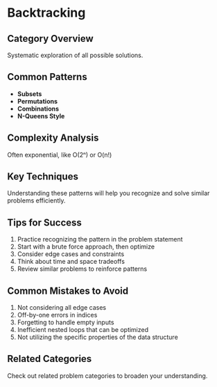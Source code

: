 # Backtracking

## Category Overview

Systematic exploration of all possible solutions.

## Common Patterns

- **Subsets**
- **Permutations**
- **Combinations**
- **N-Queens Style**

## Complexity Analysis

Often exponential, like O(2ⁿ) or O(n!)

## Key Techniques

Understanding these patterns will help you recognize and solve similar problems efficiently.

## Tips for Success

1. Practice recognizing the pattern in the problem statement
2. Start with a brute force approach, then optimize
3. Consider edge cases and constraints
4. Think about time and space tradeoffs
5. Review similar problems to reinforce patterns

## Common Mistakes to Avoid

1. Not considering all edge cases
2. Off-by-one errors in indices
3. Forgetting to handle empty inputs
4. Inefficient nested loops that can be optimized
5. Not utilizing the specific properties of the data structure

## Related Categories

Check out related problem categories to broaden your understanding.
